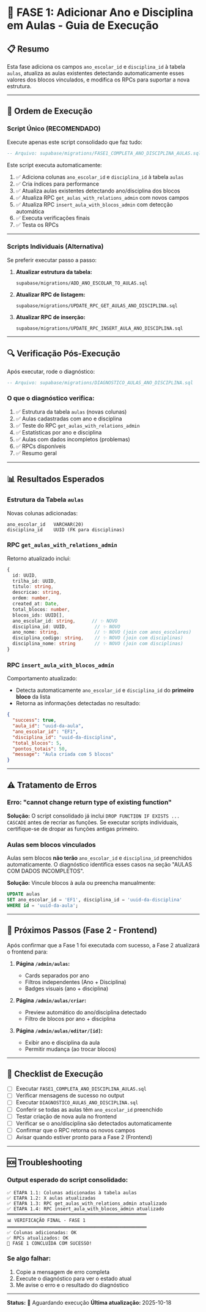 # 🎯 FASE 1: Adicionar Ano e Disciplina em Aulas - Guia de Execução

## 📋 Resumo

Esta fase adiciona os campos `ano_escolar_id` e `disciplina_id` à tabela `aulas`, atualiza as aulas existentes detectando automaticamente esses valores dos blocos vinculados, e modifica os RPCs para suportar a nova estrutura.

---

## 🚀 Ordem de Execução

### **Script Único (RECOMENDADO)**

Execute apenas este script consolidado que faz tudo:

```sql
-- Arquivo: supabase/migrations/FASE1_COMPLETA_ANO_DISCIPLINA_AULAS.sql
```

Este script executa automaticamente:
1. ✅ Adiciona colunas `ano_escolar_id` e `disciplina_id` à tabela `aulas`
2. ✅ Cria índices para performance
3. ✅ Atualiza aulas existentes detectando ano/disciplina dos blocos
4. ✅ Atualiza RPC `get_aulas_with_relations_admin` com novos campos
5. ✅ Atualiza RPC `insert_aula_with_blocos_admin` com detecção automática
6. ✅ Executa verificações finais
7. ✅ Testa os RPCs

---

### **Scripts Individuais (Alternativa)**

Se preferir executar passo a passo:

1. **Atualizar estrutura da tabela:**
   ```
   supabase/migrations/ADD_ANO_ESCOLAR_TO_AULAS.sql
   ```

2. **Atualizar RPC de listagem:**
   ```
   supabase/migrations/UPDATE_RPC_GET_AULAS_ANO_DISCIPLINA.sql
   ```

3. **Atualizar RPC de inserção:**
   ```
   supabase/migrations/UPDATE_RPC_INSERT_AULA_ANO_DISCIPLINA.sql
   ```

---

## 🔍 Verificação Pós-Execução

Após executar, rode o diagnóstico:

```sql
-- Arquivo: supabase/migrations/DIAGNOSTICO_AULAS_ANO_DISCIPLINA.sql
```

### **O que o diagnóstico verifica:**

1. ✅ Estrutura da tabela `aulas` (novas colunas)
2. ✅ Aulas cadastradas com ano e disciplina
3. ✅ Teste do RPC `get_aulas_with_relations_admin`
4. ✅ Estatísticas por ano e disciplina
5. ✅ Aulas com dados incompletos (problemas)
6. ✅ RPCs disponíveis
7. ✅ Resumo geral

---

## 📊 Resultados Esperados

### **Estrutura da Tabela `aulas`**

Novas colunas adicionadas:
```
ano_escolar_id   VARCHAR(20)
disciplina_id    UUID (FK para disciplinas)
```

### **RPC `get_aulas_with_relations_admin`**

Retorno atualizado inclui:
```typescript
{
  id: UUID,
  trilha_id: UUID,
  titulo: string,
  descricao: string,
  ordem: number,
  created_at: Date,
  total_blocos: number,
  blocos_ids: UUID[],
  ano_escolar_id: string,      // ✨ NOVO
  disciplina_id: UUID,          // ✨ NOVO
  ano_nome: string,             // ✨ NOVO (join com anos_escolares)
  disciplina_codigo: string,    // ✨ NOVO (join com disciplinas)
  disciplina_nome: string       // ✨ NOVO (join com disciplinas)
}
```

### **RPC `insert_aula_with_blocos_admin`**

Comportamento atualizado:
- Detecta automaticamente `ano_escolar_id` e `disciplina_id` do **primeiro bloco** da lista
- Retorna as informações detectadas no resultado:
```json
{
  "success": true,
  "aula_id": "uuid-da-aula",
  "ano_escolar_id": "EF1",
  "disciplina_id": "uuid-da-disciplina",
  "total_blocos": 5,
  "pontos_totais": 50,
  "message": "Aula criada com 5 blocos"
}
```

---

## ⚠️ Tratamento de Erros

### **Erro: "cannot change return type of existing function"**

**Solução:** O script consolidado já inclui `DROP FUNCTION IF EXISTS ... CASCADE` antes de recriar as funções. Se executar scripts individuais, certifique-se de dropar as funções antigas primeiro.

### **Aulas sem blocos vinculados**

Aulas sem blocos **não terão** `ano_escolar_id` e `disciplina_id` preenchidos automaticamente. O diagnóstico identifica esses casos na seção "AULAS COM DADOS INCOMPLETOS".

**Solução:** Vincule blocos à aula ou preencha manualmente:
```sql
UPDATE aulas 
SET ano_escolar_id = 'EF1', disciplina_id = 'uuid-da-disciplina'
WHERE id = 'uuid-da-aula';
```

---

## 🎨 Próximos Passos (Fase 2 - Frontend)

Após confirmar que a Fase 1 foi executada com sucesso, a Fase 2 atualizará o frontend para:

1. **Página `/admin/aulas`:**
   - Cards separados por ano
   - Filtros independentes (Ano + Disciplina)
   - Badges visuais (ano + disciplina)

2. **Página `/admin/aulas/criar`:**
   - Preview automático do ano/disciplina detectado
   - Filtro de blocos por ano + disciplina

3. **Página `/admin/aulas/editar/[id]`:**
   - Exibir ano e disciplina da aula
   - Permitir mudança (ao trocar blocos)

---

## 📝 Checklist de Execução

- [ ] Executar `FASE1_COMPLETA_ANO_DISCIPLINA_AULAS.sql`
- [ ] Verificar mensagens de sucesso no output
- [ ] Executar `DIAGNOSTICO_AULAS_ANO_DISCIPLINA.sql`
- [ ] Conferir se todas as aulas têm `ano_escolar_id` preenchido
- [ ] Testar criação de nova aula no frontend
- [ ] Verificar se o ano/disciplina são detectados automaticamente
- [ ] Confirmar que o RPC retorna os novos campos
- [ ] Avisar quando estiver pronto para a Fase 2 (Frontend)

---

## 🆘 Troubleshooting

### **Output esperado do script consolidado:**

```
✅ ETAPA 1.1: Colunas adicionadas à tabela aulas
✅ ETAPA 1.2: X aulas atualizadas
✅ ETAPA 1.3: RPC get_aulas_with_relations_admin atualizado
✅ ETAPA 1.4: RPC insert_aula_with_blocos_admin atualizado
═══════════════════════════════════════════════════
📊 VERIFICAÇÃO FINAL - FASE 1
═══════════════════════════════════════════════════
✅ Colunas adicionadas: OK
✅ RPCs atualizados: OK
🎉 FASE 1 CONCLUÍDA COM SUCESSO!
```

### **Se algo falhar:**

1. Copie a mensagem de erro completa
2. Execute o diagnóstico para ver o estado atual
3. Me avise o erro e o resultado do diagnóstico

---

**Status:** 📝 Aguardando execução
**Última atualização:** 2025-10-18


